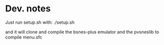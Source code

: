 # Dev. notes

Just run setup.sh with:
./setup.sh

and it will clone and compile the bsnes-plus emulator and the pvsneslib to compile menu.sfc